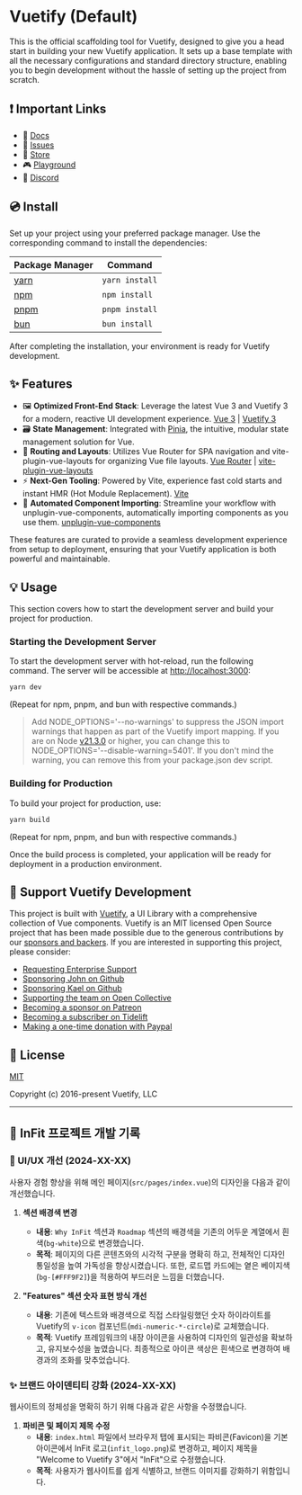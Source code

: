 # Vuetify (Default)

This is the official scaffolding tool for Vuetify, designed to give you a head start in building your new Vuetify application. It sets up a base template with all the necessary configurations and standard directory structure, enabling you to begin development without the hassle of setting up the project from scratch.

## ❗️ Important Links

- 📄 [Docs](https://vuetifyjs.com/)
- 🚨 [Issues](https://issues.vuetifyjs.com/)
- 🏬 [Store](https://store.vuetifyjs.com/)
- 🎮 [Playground](https://play.vuetifyjs.com/)
- 💬 [Discord](https://community.vuetifyjs.com)

## 💿 Install

Set up your project using your preferred package manager. Use the corresponding command to install the dependencies:

| Package Manager                                                | Command        |
|---------------------------------------------------------------|----------------|
| [yarn](https://yarnpkg.com/getting-started)                   | `yarn install` |
| [npm](https://docs.npmjs.com/cli/v7/commands/npm-install)     | `npm install`  |
| [pnpm](https://pnpm.io/installation)                          | `pnpm install` |
| [bun](https://bun.sh/#getting-started)                        | `bun install`  |

After completing the installation, your environment is ready for Vuetify development.

## ✨ Features

- 🖼️ **Optimized Front-End Stack**: Leverage the latest Vue 3 and Vuetify 3 for a modern, reactive UI development experience. [Vue 3](https://v3.vuejs.org/) | [Vuetify 3](https://vuetifyjs.com/en/)
- 🗃️ **State Management**: Integrated with [Pinia](https://pinia.vuejs.org/), the intuitive, modular state management solution for Vue.
- 🚦 **Routing and Layouts**: Utilizes Vue Router for SPA navigation and vite-plugin-vue-layouts for organizing Vue file layouts. [Vue Router](https://router.vuejs.org/) | [vite-plugin-vue-layouts](https://github.com/JohnCampionJr/vite-plugin-vue-layouts)
- ⚡ **Next-Gen Tooling**: Powered by Vite, experience fast cold starts and instant HMR (Hot Module Replacement). [Vite](https://vitejs.dev/)
- 🧩 **Automated Component Importing**: Streamline your workflow with unplugin-vue-components, automatically importing components as you use them. [unplugin-vue-components](https://github.com/antfu/unplugin-vue-components)

These features are curated to provide a seamless development experience from setup to deployment, ensuring that your Vuetify application is both powerful and maintainable.

## 💡 Usage

This section covers how to start the development server and build your project for production.

### Starting the Development Server

To start the development server with hot-reload, run the following command. The server will be accessible at [http://localhost:3000](http://localhost:3000):

```bash
yarn dev
```

(Repeat for npm, pnpm, and bun with respective commands.)

> Add NODE_OPTIONS='--no-warnings' to suppress the JSON import warnings that happen as part of the Vuetify import mapping. If you are on Node [v21.3.0](https://nodejs.org/en/blog/release/v21.3.0) or higher, you can change this to NODE_OPTIONS='--disable-warning=5401'. If you don't mind the warning, you can remove this from your package.json dev script.

### Building for Production

To build your project for production, use:

```bash
yarn build
```

(Repeat for npm, pnpm, and bun with respective commands.)

Once the build process is completed, your application will be ready for deployment in a production environment.

## 💪 Support Vuetify Development

This project is built with [Vuetify](https://vuetifyjs.com/en/), a UI Library with a comprehensive collection of Vue components. Vuetify is an MIT licensed Open Source project that has been made possible due to the generous contributions by our [sponsors and backers](https://vuetifyjs.com/introduction/sponsors-and-backers/). If you are interested in supporting this project, please consider:

- [Requesting Enterprise Support](https://support.vuetifyjs.com/)
- [Sponsoring John on Github](https://github.com/users/johnleider/sponsorship)
- [Sponsoring Kael on Github](https://github.com/users/kaelwd/sponsorship)
- [Supporting the team on Open Collective](https://opencollective.com/vuetify)
- [Becoming a sponsor on Patreon](https://www.patreon.com/vuetify)
- [Becoming a subscriber on Tidelift](https://tidelift.com/subscription/npm/vuetify)
- [Making a one-time donation with Paypal](https://paypal.me/vuetify)

## 📑 License
[MIT](http://opensource.org/licenses/MIT)

Copyright (c) 2016-present Vuetify, LLC

---

## 🚀 InFit 프로젝트 개발 기록

### 🎨 UI/UX 개선 (2024-XX-XX)

사용자 경험 향상을 위해 메인 페이지(`src/pages/index.vue`)의 디자인을 다음과 같이 개선했습니다.

1.  **섹션 배경색 변경**
    -   **내용**: `Why InFit` 섹션과 `Roadmap` 섹션의 배경색을 기존의 어두운 계열에서 흰색(`bg-white`)으로 변경했습니다.
    -   **목적**: 페이지의 다른 콘텐츠와의 시각적 구분을 명확히 하고, 전체적인 디자인 통일성을 높여 가독성을 향상시켰습니다. 또한, 로드맵 카드에는 옅은 베이지색(`bg-[#FFF9F2]`)을 적용하여 부드러운 느낌을 더했습니다.

2.  **"Features" 섹션 숫자 표현 방식 개선**
    -   **내용**: 기존에 텍스트와 배경색으로 직접 스타일링했던 숫자 하이라이트를 Vuetify의 `v-icon` 컴포넌트(`mdi-numeric-*-circle`)로 교체했습니다.
    -   **목적**: Vuetify 프레임워크의 내장 아이콘을 사용하여 디자인의 일관성을 확보하고, 유지보수성을 높였습니다. 최종적으로 아이콘 색상은 흰색으로 변경하여 배경과의 조화를 맞추었습니다.

### ✨ 브랜드 아이덴티티 강화 (2024-XX-XX)

웹사이트의 정체성을 명확히 하기 위해 다음과 같은 사항을 수정했습니다.

1.  **파비콘 및 페이지 제목 수정**
    -   **내용**: `index.html` 파일에서 브라우저 탭에 표시되는 파비콘(Favicon)을 기본 아이콘에서 InFit 로고(`infit_logo.png`)로 변경하고, 페이지 제목을 "Welcome to Vuetify 3"에서 "InFit"으로 수정했습니다.
    -   **목적**: 사용자가 웹사이트를 쉽게 식별하고, 브랜드 이미지를 강화하기 위함입니다.
